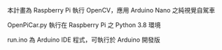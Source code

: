 本計畫為 Raspberry Pi 執行 OpenCV，應用 Arduino Nano 之純視覺自駕車

OpenPiCar.py 執行在 Raspberry Pi 之 Python 3.8 環境

run.ino 為 Arduino IDE 程式，可執行於 Arduino 開發版

